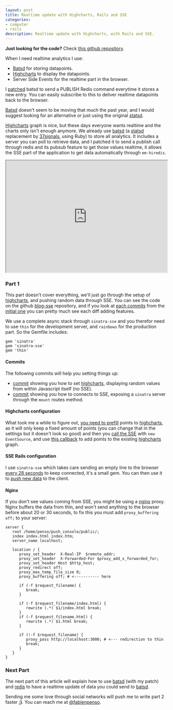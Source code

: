 ```yaml
--- 
layout: post
title: Realtime update with Highcharts, Rails and SSE
categories: 
- computer
- rails
description: Realtime update with Highcharts, with Rails and SSE.
---
```


__Just looking for the code?__ Check [ <i class="icon-github"></i> this github
repository](https://github.com/penso/blog-sse/).

When I need realtime analytics I use:

 * [Batsd](https://github.com/noahhl/batsd) for storing datapoints.
 * [Highcharts](http://www.highcharts.com) to display the datapoints.
 * Server Side Events for the realtime part in the browser.

I
[patched](https://github.com/penso/batsd/commit/1e4041ad198a29a99ea7f1209847ab21126a4d47)
batsd to send a PUBLISH Redis command everytime it stores a new entry. You can
easily subscribe to this to deliver realtime datapoints back to the browser.

[Batsd](https://github.com/noahhl/batsd) doesn't seem to be moving that much
the past year, and I would suggest looking for an alternative or just using the
original [statsd](https://github.com/etsy/statsd/).

[Highcharts](http://www.highcharts.com) graph is nice, but these days everyone
wants realtime and the charts only isn't enough anymore. We already use
[batsd](https://github.com/noahhl/batsd) (a
[statsd](https://github.com/etsy/statsd) replacement by
[37signals](http://www.37signals.com/), using Ruby) to store all analytics. It
includes a server you can poll to retrieve data, and I patched 
it to send a publish call through redis and its pubsub feature to get those
values realtime, it allows the SSE part of the application to get data
automatically through `em-hiredis`.

<iframe
style="width: 100%; height: 350px"
src="http://jsfiddle.net/fabienpenso/vPXms/4/embedded/result/">
</iframe>

### Part 1

This part doesn't cover everything, we'll just go through the setup of
[highcharts](http://www.highcharts.com), and pushing random data through SSE. You can see the code on the
github [blog-sse](https://github.com/penso/blog-sse) repository, and if you
look at [each commits](https://github.com/penso/blog-sse/commits/master) from
the [initial
one](https://github.com/penso/blog-sse/commit/e4d1e414297797d42874b810d38a722d120c658b)
you can pretty much see each diff adding features.

We use a complete async stack through `sinatra-sse` and you therefor need to
use `thin` for the development server, and `rainbows` for the production part.
So the Gemfile includes:

    gem 'sinatra'
    gem 'sinatra-sse'
    gem 'thin'

#### Commits

The following commits will help you setting things up:

- [commit](https://github.com/penso/blog-sse/commit/82f245c7f8dc353eb3336372230b88fb8cc84fc3)
	showing you how to set [highcharts](http://www.highcharts.com), displaying
	random values from within Javascript itself (no SSE).
- [commit](https://github.com/penso/blog-sse/commit/9a2b95e13286348f67be140d7981813d5ded2c9d)
	showing you how to connects to SSE, exposing a `sinatra` server through the
	`mount` routes method.

#### Highcharts configuration

What took me a while to figure out, [you need to
prefill](https://github.com/penso/blog-sse/blob/master/app/assets/javascripts/application.js#L50)
points to [highcharts](http://www.highcharts.com/), as it will only keep a fixed amount of points (you can
change that in the settings but it doesn't look so good) and then you [call the
SSE](https://github.com/penso/blog-sse/blob/master/app/assets/javascripts/application.js#L61)
with `new EventSource`, and use [this
callback](https://github.com/penso/blog-sse/blob/master/app/assets/javascripts/application.js#L68)
to add points to the existing [highcharts](http://www.highcharts.com/) graph.

#### SSE Rails configuration

I use `sinatra-sse` which takes care sending an empty line to the browser [every
28
seconds](https://github.com/radiospiel/sinatra-sse/blob/master/lib/sinatra/sse.rb#L26)
to keep connected, it's a small gem. You can then use it to [push new
data](https://github.com/penso/blog-sse/blob/master/lib/realtime_analytics.rb)
to the client.

#### Nginx

If you don't see values coming from SSE, you might be using a [nginx]() proxy.
Nginx buffers the data from thin, and won't send anything to the browser before
about 20 or 30 seconds, to fix this you must add `proxy_buffering off;` to your
server:

    server {
	   root /home/penso/push_console/public/;
	   index index.html index.htm;
	   server_name localhost;

	   location / {
		  proxy_set_header  X-Real-IP  $remote_addr;
		  proxy_set_header  X-Forwarded-For $proxy_add_x_forwarded_for;
		  proxy_set_header Host $http_host;
		  proxy_redirect off;
		  proxy_max_temp_file_size 0;
		  proxy_buffering off; # <----------- here

		  if (-f $request_filename) {
			 break;
		  }

		  if (-f $request_filename/index.html) {
			 rewrite (.*) $1/index.html break;
		  }
		  if (-f $request_filename.html) {
			 rewrite (.*) $1.html break;
		  }

		  if (!-f $request_filename) {
			 proxy_pass http://localhost:3000; # <--- redirection to thin
			 break;
		  }
	   }
    }

### Next Part

The next part of this article will explain how to use
[batsd](https://github.com/noahhl/batsd) (with my patch) and
[redis](http://www.redis.io) to have a realtime update of data you could send
to [batsd](https://github.com/noahhl/batsd).

Sending me some love through social networks will push me to write part 2
faster __;)__. You can reach me at
[@fabienpenso](http://twitter.com/fabienpenso).
